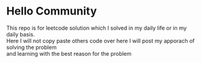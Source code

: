 # Hello Community <br>
This repo is for leetcode solution which I solved in my daily life or in my daily basis. <br>
Here I will not copy paste others code over here I will post my apporach of solving the problem <br>
and learning with the best reason for the problem
